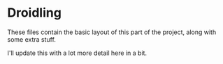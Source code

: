 # Droidling

These files contain the basic layout of this part of the project, along with some extra stuff.

I'll update this with a lot more detail here in a bit.
